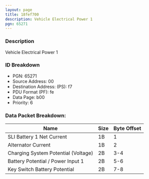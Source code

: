 ```yaml
---
layout: page
title: 18fef700
description: Vehicle Electrical Power 1
pgn: 65271
---
```


### Description

Vehicle Electrical Power 1

### ID Breakdown
* PGN: 65271
* Source Address: 00
* Destination Address: (PS): f7
* PDU Format (PF): fe
* Data Page: b00
* Priority: 6
### Data Packet Breakdown:

| Name | Size | Byte Offset |
| ---- | ---- | ----------- |
| SLI Battery 1 Net Current | 1B | 1 |
| Alternator Current | 1B | 2 |
| Charging System Potential (Voltage) | 2B | 3-4 |
| Battery Potential / Power Input 1 | 2B | 5-6 |
| Key Switch Battery Potential | 2B | 7-8 |
